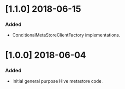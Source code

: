 # [1.1.0] 2018-06-15
### Added
* ConditionalMetaStoreClientFactory implementations.

# [1.0.0] 2018-06-04
### Added
* Initial general purpose Hive metastore code.
